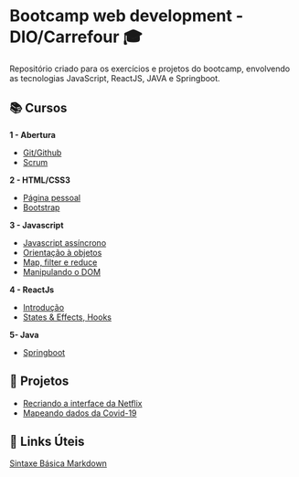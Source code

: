 # Bootcamp web development - DIO/Carrefour :mortar_board:
Repositório criado para os exercícios e projetos do bootcamp, envolvendo as tecnologias JavaScript, ReactJS, JAVA e Springboot.



## 📚 Cursos

**1 - Abertura**
  - [Git/Github](https://github.com/wesleyvelloso/bootcamp-DIOcarrefour/tree/main/introducao-GIT-GITHUB)
  - [Scrum](https://github.com/wesleyvelloso/bootcamp-DIOcarrefour/tree/main/introducao-SCRUM)

**2 - HTML/CSS3**
  - [Página pessoal](https://github.com/wesleyvelloso/bootcamp-DIOcarrefour/tree/main/HTML-CSS3)
  - [Bootstrap](https://github.com/wesleyvelloso/bootcamp-DIOcarrefour/tree/main/Bootstrap)
  
**3 - Javascript**
  - [Javascript assíncrono](https://github.com/wesleyvelloso/bootcamp-DIOcarrefour/tree/main/Javascript/async_project)
  - [Orientação à objetos](https://github.com/wesleyvelloso/bootcamp-DIOcarrefour/tree/main/Javascript/object_oriented)
  - [Map, filter e reduce](https://github.com/wesleyvelloso/bootcamp-DIOcarrefour/tree/main/Javascript/map_filter_reduce)
  - [Manipulando o DOM](https://github.com/wesleyvelloso/bootcamp-DIOcarrefour/tree/main/Javascript/DOM)

**4 - ReactJs**
  - [Introdução](https://github.com/wesleyvelloso/bootcamp-DIOcarrefour/tree/main/ReactJS/intro)
  - [States & Effects, Hooks](https://github.com/wesleyvelloso/bootcamp-DIOcarrefour/tree/main/ReactJS/States_Effects/hooks_lesson) 
  
**5- Java**
  - [Springboot]()
  

  
## 🚀 Projetos 

- [Recriando a interface da Netflix](https://github.com/wesleyvelloso/clone-netflix) 
- [Mapeando dados da Covid-19](https://github.com/wesleyvelloso/covid19-pwa)

## 📌 Links Úteis
[Sintaxe Básica Markdown](https://www.markdownguide.org/basic-syntax/)


